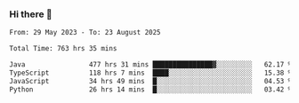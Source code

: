### Hi there 👋

<!--START_SECTION:waka-->

```txt
From: 29 May 2023 - To: 23 August 2025

Total Time: 763 hrs 35 mins

Java                477 hrs 31 mins ███████████████▓░░░░░░░░░   62.17 %
TypeScript          118 hrs 7 mins  ████░░░░░░░░░░░░░░░░░░░░░   15.38 %
JavaScript          34 hrs 49 mins  █░░░░░░░░░░░░░░░░░░░░░░░░   04.53 %
Python              26 hrs 14 mins  █░░░░░░░░░░░░░░░░░░░░░░░░   03.42 %
```

<!--END_SECTION:waka-->
<!--
**the-beef-calculator/the-beef-calculator** is a ✨ _special_ ✨ repository because its `README.md` (this file) appears on your GitHub profile.

Here are some ideas to get you started:

- 🔭 I’m currently working on ...
- 🌱 I’m currently learning ...
- 👯 I’m looking to collaborate on ...
- 🤔 I’m looking for help with ...
- 💬 Ask me about ...
- 📫 How to reach me: ...
- 😄 Pronouns: ...
- ⚡ Fun fact: ...
-->

